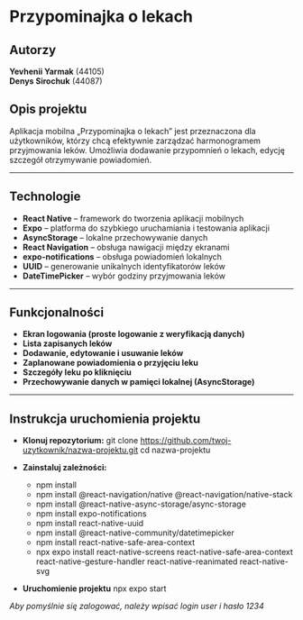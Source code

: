 # Przypominajka o lekach

## Autorzy

**Yevhenii Yarmak** (44105)  
**Denys Sirochuk** (44087)

## Opis projektu

Aplikacja mobilna „Przypominajka o lekach” jest przeznaczona dla użytkowników, którzy chcą efektywnie zarządzać harmonogramem przyjmowania leków. Umożliwia dodawanie przypomnień o lekach, edycję szczegół otrzymywanie powiadomień.

---

## Technologie

- **React Native** – framework do tworzenia aplikacji mobilnych
- **Expo** – platforma do szybkiego uruchamiania i testowania aplikacji
- **AsyncStorage** – lokalne przechowywanie danych
- **React Navigation** – obsługa nawigacji między ekranami
- **expo-notifications** – obsługa powiadomień lokalnych
- **UUID** – generowanie unikalnych identyfikatorów leków
- **DateTimePicker** – wybór godziny przyjmowania leków

---

## Funkcjonalności

- **Ekran logowania (proste logowanie z weryfikacją danych)**
- **Lista zapisanych leków**
- **Dodawanie, edytowanie i usuwanie leków**
- **Zaplanowane powiadomienia o przyjęciu leku**
- **Szczegóły leku po kliknięciu**
- **Przechowywanie danych w pamięci lokalnej (AsyncStorage)** 

---

## Instrukcja uruchomienia projektu

- **Klonuj repozytorium:**
    git clone https://github.com/twoj-uzytkownik/nazwa-projektu.git
    cd nazwa-projektu

- **Zainstaluj zależności:**
    - npm install
    - npm install @react-navigation/native @react-navigation/native-stack
    - npm install @react-native-async-storage/async-storage
    - npm install expo-notifications
    - npm install react-native-uuid
    - npm install @react-native-community/datetimepicker
    - npm install react-native-safe-area-context
    - npx expo install react-native-screens react-native-safe-area-context react-native-gesture-handler react-native-reanimated react-native-svg

- **Uruchomienie projektu**
    npx expo start

*Aby pomyślnie się zalogować, należy wpisać login user i hasło 1234*